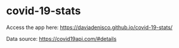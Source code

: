 # covid-19-stats

Access the app here: https://daviadenisco.github.io/covid-19-stats/




Data source: https://covid19api.com/#details
